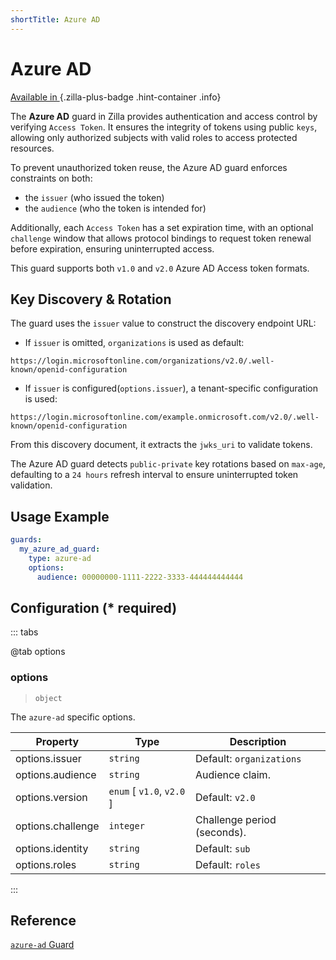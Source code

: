 ```yaml
---
shortTitle: Azure AD
---
```


# Azure AD

[Available in <ZillaPlus/>](https://www.aklivity.io/products/zilla-plus)
{.zilla-plus-badge .hint-container .info}

The **Azure AD** guard in Zilla provides authentication and access control by verifying `Access Token`. It ensures the integrity of tokens using public `keys`, allowing only authorized subjects with valid roles to access protected resources.

To prevent unauthorized token reuse, the Azure AD guard enforces constraints on both:

- the `issuer` (who issued the token)
- the `audience` (who the token is intended for)

Additionally, each `Access Token` has a set expiration time, with an optional `challenge` window that allows protocol bindings to request token renewal before expiration, ensuring uninterrupted access.

This guard supports both `v1.0` and `v2.0` Azure AD Access token formats.

## Key Discovery & Rotation

The guard uses the `issuer` value to construct the discovery endpoint URL:

- If `issuer` is omitted, `organizations` is used as default:
```text
https://login.microsoftonline.com/organizations/v2.0/.well-known/openid-configuration
```

- If `issuer` is configured(`options.issuer`), a tenant-specific configuration is used:
```text
https://login.microsoftonline.com/example.onmicrosoft.com/v2.0/.well-known/openid-configuration
```

From this discovery document, it extracts the `jwks_uri` to validate tokens.

The Azure AD guard detects `public-private` key rotations based on `max-age`, defaulting to a `24 hours` refresh interval to ensure uninterrupted token validation.

## Usage Example

```yaml {2}
guards:
  my_azure_ad_guard:
    type: azure-ad
    options:
      audience: 00000000-1111-2222-3333-444444444444
```

## Configuration (\* required)

::: tabs

@tab options

### options

> `object`

The `azure-ad` specific options.

| Property          | Type                      | Description                 |
|-------------------|---------------------------|-----------------------------|
| options.issuer    | `string`                  | Default: `organizations`    |
| options.audience  | `string`                  | Audience claim.             |
| options.version   | `enum` [ `v1.0`, `v2.0` ] | Default: `v2.0`             |
| options.challenge | `integer`                 | Challenge period (seconds). |
| options.identity  | `string`                  | Default: `sub`              |
| options.roles     | `string`                  | Default: `roles`            |

:::

## Reference

[`azure-ad` Guard](/reference/config/guards/azure-ad.md)
